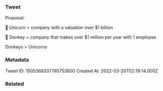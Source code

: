 ### Tweet
Proposal:

🦄 Unicorn = company with a valuation over $1 billion

🐴 Donkey = company that makes over $1 million per year with 1 employee

Donkeys &gt; Unicorns

### Metadata
Tweet ID: 1505368337785753600
Created At: 2022-03-20T02:19:14.000Z

### Related

